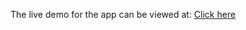 The live demo for the app can be viewed at: [Click here](https://bespoke-eclair-f7eb94.netlify.app/)
